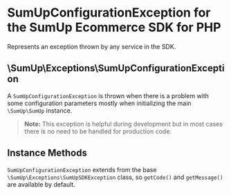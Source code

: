 # SumUpConfigurationException for the SumUp Ecommerce SDK for PHP

Represents an exception thrown by any service in the SDK.

## \SumUp\Exceptions\SumUpConfigurationException

A `SumUpConfigurationException` is thrown when there is a problem with some configuration parameters mostly when initializing the main `\SumUp\SumUp` instance.

> **Note:** This exception is helpful during development but in most cases there is no need to be handled for production code.

## Instance Methods

`SumUpConfigurationException` extends from the base `\SumUp\Exceptions\SumUpSDKException` class, so `getCode()` and `getMessage()` are available by default.

